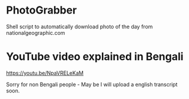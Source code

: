 # PhotoGrabber
Shell script to automatically download photo of the day from nationalgeographic.com

# YouTube video explained in Bengali
https://youtu.be/NpaVRELeKaM

Sorry for non Bengali people - May be I will upload a english transcript soon.
